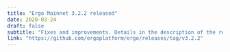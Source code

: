 ```yaml
---
title: "Ergo Mainnet 3.2.2 released"
date: 2020-03-24
draft: false
subtitle: "Fixes and improvements. Details in the description of the release"
link: "https://github.com/ergoplatform/ergo/releases/tag/v3.2.2"
---
```

